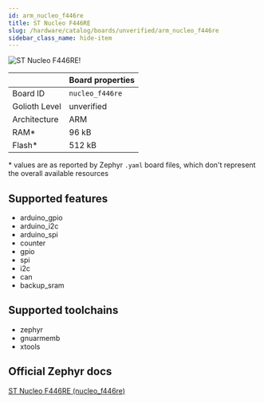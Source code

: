 ```yaml
---
id: arm_nucleo_f446re
title: ST Nucleo F446RE
slug: /hardware/catalog/boards/unverified/arm_nucleo_f446re
sidebar_class_name: hide-item
---
```


[//]: # (This is an auto-generated file, do not edit! Changes to it will be lost upon re-generation)

![ST Nucleo F446RE!](/img/boards/arm/nucleo_f446re.png "ST Nucleo F446RE")

|                | Board properties     |
| -------------  | -------------------- |
| Board ID       | `nucleo_f446re` |
| Golioth Level  | unverified       |
| Architecture   | ARM |
| RAM*           | 96 kB |
| Flash*         | 512 kB |

\* values are as reported by Zephyr `.yaml` board files, which don't represent the overall available resources



## Supported features

* arduino_gpio
* arduino_i2c
* arduino_spi
* counter
* gpio
* spi
* i2c
* can
* backup_sram

## Supported toolchains

* zephyr
* gnuarmemb
* xtools

## Official Zephyr docs

[ST Nucleo F446RE (nucleo_f446re)](https://docs.zephyrproject.org/latest/boards/arm/nucleo_f446re/doc/index.html)
